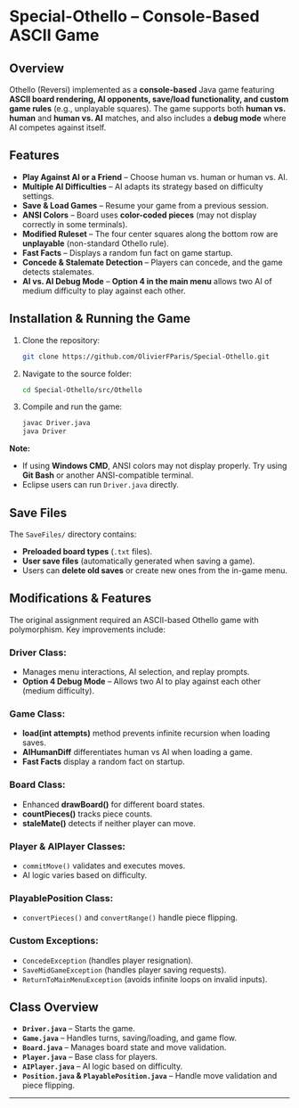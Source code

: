 # Special-Othello – Console-Based ASCII Game

## Overview
Othello (Reversi) implemented as a **console-based** Java game featuring **ASCII board rendering, AI opponents, save/load functionality, and custom game rules** (e.g., unplayable squares). The game supports both **human vs. human** and **human vs. AI** matches, and also includes a **debug mode** where AI competes against itself.

## Features
- **Play Against AI or a Friend** – Choose human vs. human or human vs. AI.
- **Multiple AI Difficulties** – AI adapts its strategy based on difficulty settings.
- **Save & Load Games** – Resume your game from a previous session.
- **ANSI Colors** – Board uses **color-coded pieces** (may not display correctly in some terminals).
- **Modified Ruleset** – The four center squares along the bottom row are **unplayable** (non-standard Othello rule).
- **Fast Facts** – Displays a random fun fact on game startup.
- **Concede & Stalemate Detection** – Players can concede, and the game detects stalemates.
- **AI vs. AI Debug Mode** – **Option 4 in the main menu** allows two AI of medium difficulty to play against each other.

## Installation & Running the Game
1. Clone the repository:
   ```sh
   git clone https://github.com/OlivierFParis/Special-Othello.git
   ```
2. Navigate to the source folder:
   ```sh
   cd Special-Othello/src/Othello
   ```
3. Compile and run the game:
   ```sh
   javac Driver.java
   java Driver
   ```
**Note:**  
- If using **Windows CMD**, ANSI colors may not display properly. Try using **Git Bash** or another ANSI-compatible terminal.
- Eclipse users can run `Driver.java` directly.

## Save Files
The `SaveFiles/` directory contains:
- **Preloaded board types** (`.txt` files).
- **User save files** (automatically generated when saving a game).
- Users can **delete old saves** or create new ones from the in-game menu.

## Modifications & Features
The original assignment required an ASCII-based Othello game with polymorphism. Key improvements include:

### **Driver Class:**
- Manages menu interactions, AI selection, and replay prompts.
- **Option 4 Debug Mode** – Allows two AI to play against each other (medium difficulty).

### **Game Class:**
- **load(int attempts)** method prevents infinite recursion when loading saves.
- **AIHumanDiff** differentiates human vs AI when loading a game.
- **Fast Facts** display a random fact on startup.

### **Board Class:**
- Enhanced **drawBoard()** for different board states.
- **countPieces()** tracks piece counts.
- **staleMate()** detects if neither player can move.

### **Player & AIPlayer Classes:**
- `commitMove()` validates and executes moves.
- AI logic varies based on difficulty.

### **PlayablePosition Class:**
- `convertPieces()` and `convertRange()` handle piece flipping.

### **Custom Exceptions:**
- `ConcedeException` (handles player resignation).
- `SaveMidGameException` (handles player saving requests).
- `ReturnToMainMenuException` (avoids infinite loops on invalid inputs).

## Class Overview
- **`Driver.java`** – Starts the game.
- **`Game.java`** – Handles turns, saving/loading, and game flow.
- **`Board.java`** – Manages board state and move validation.
- **`Player.java`** – Base class for players.
- **`AIPlayer.java`** – AI logic based on difficulty.
- **`Position.java` & `PlayablePosition.java`** – Handle move validation and piece flipping.

---

